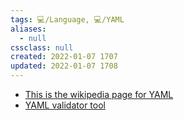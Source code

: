 ```yaml
---
tags: 💻️/Language, 💻️/YAML
aliases:
  - null
cssclass: null
created: 2022-01-07 1707
updated: 2022-01-07 1708
---
```


- [This is the wikipedia page for YAML](https://en.wikipedia.org/wiki/YAML)
- [YAML validator tool](https://yamlvalidator.com/)
